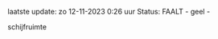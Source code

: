 laatste update: 
zo 12-11-2023  0:26   uur 
Status: FAALT - geel - 
<div class="service Y">schijfruimte</div>